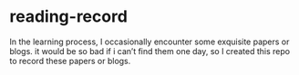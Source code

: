 # reading-record
In the learning process, I occasionally encounter some exquisite papers or blogs. it would be so bad if i can’t find them one day, so I created this repo to record these papers or blogs.





